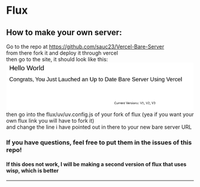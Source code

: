 # Flux
## How to make your own server:<br>
Go to the repo at https://github.com/sauc23/Vercel-Bare-Server <br>
from there fork it and deploy it through vercel<br>
then go  to the site, it should look like this: <br>
<img src="readme-assets/bare.png" alt="should look like this"> <br>
then go into the flux/uv/uv.config.js of your fork of flux (yea if you want your own flux link you will have to fork it)<br>
and change the line i have pointed out in there to your new bare server URL<br>


### If you have questions, feel free to put them in the issues of this repo!<br>
#### If this does not work, I will be making a second version of flux that uses wisp, which is better
<hr>




